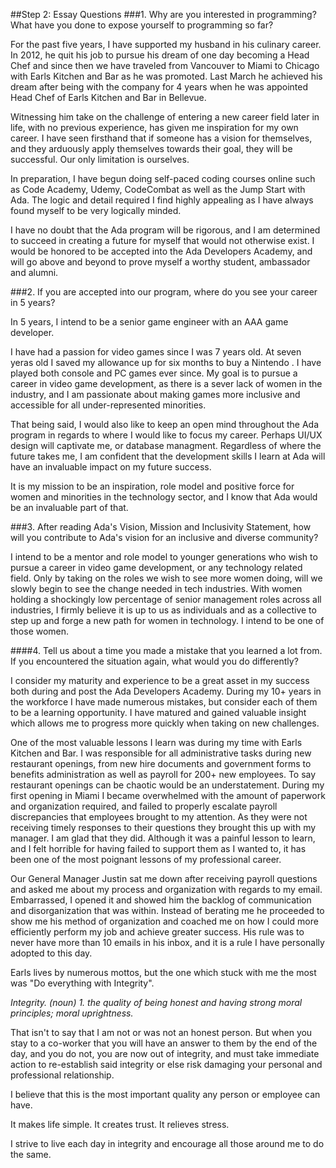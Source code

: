 ##Step 2: Essay Questions
###1. Why are you interested in programming? What have you done to expose yourself to programming so far?

For the past five years, I have supported my husband in his culinary career. In 2012, he quit his job to pursue his dream of one day becoming a Head Chef and since then we have traveled from Vancouver to Miami to Chicago with Earls Kitchen and Bar as he was promoted. Last March he achieved his dream after being with the company for 4 years when he was appointed Head Chef of Earls Kitchen and Bar in Bellevue.

Witnessing him take on the challenge of entering a new career field later in life, with no previous experience, has given me inspiration for my own career. I have seen firsthand that if someone has a vision for themselves, and they arduously apply themselves towards their goal, they will be successful. Our only limitation is ourselves.

In preparation, I have begun doing self-paced coding courses online such as Code Academy, Udemy, CodeCombat as well as the Jump Start with Ada. The logic and detail required I find highly appealing as I have always found myself to be very logically minded.

I have no doubt that the Ada program will be rigorous, and I am determined to succeed in creating a future for myself that would not otherwise exist. I would be honored to be accepted into the Ada Developers Academy, and will go above and beyond to prove myself a worthy student, ambassador and alumni.

###2. If you are accepted into our program, where do you see your career in 5 years?

In 5 years, I intend to be a senior game engineer with an AAA game developer.

I have had a passion for video games since I was 7 years old. At seven yeras old I saved my allowance up for six months to buy a Nintendo . I have played both console and PC games ever since. My goal is to pursue a career in video game development, as there is a sever lack of women in the industry, and I am passionate about making games more inclusive and accessible for all under-represented minorities.

That being said, I would also like to keep an open mind throughout the Ada program in regards to where I would like to focus my career. Perhaps UI/UX design will captivate me, or database managment. Regardless of where the future takes me, I am confident that the development skills I learn at Ada will have an invaluable impact on my future success.

It is my mission to be an inspiration, role model and positive force for women and minorities in the technology sector, and I know that Ada would be an invaluable part of that.


###3. After reading Ada's Vision, Mission and Inclusivity Statement, how will you contribute to Ada's vision for an inclusive and diverse community?

I intend to be a mentor and role model to younger generations who wish to pursue a career in video game development, or any technology related field. Only by taking on the roles we wish to see more women doing, will we slowly begin to see the change needed in tech industries. With women holding a shockingly low percentage of senior management roles across all industries, I firmly believe it is up to us as individuals and as a collective to step up and forge a new path for women in technology. I intend to be one of those women.

####4. Tell us about a time you made a mistake that you learned a lot from. If you encountered the situation again, what would you do differently?

I consider my maturity and experience to be a great asset in my success both during and post the Ada Developers Academy. During my 10+ years in the workforce I have made numerous mistakes, but consider each of them to be a learning opportunity. I have matured and gained valuable insight which allows me to progress more quickly when taking on new challenges.

One of the most valuable lessons I learn was during my time with Earls Kitchen and Bar. I was responsible for all administrative tasks during new restaurant openings, from new hire documents and government forms to benefits administration as well as payroll for 200+ new employees. To say restaurant openings can be chaotic would be an understatement. During my first opening in Miami I became overwhelmed with the amount of paperwork and organization required, and failed to properly escalate payroll discrepancies that employees brought to my attention. As they were not receiving timely responses to their questions they brought this up with my manager. I am glad that they did. Although it was a painful lesson to learn, and I felt horrible for having failed to support them as I wanted to, it has been one of the most poignant lessons of my professional career.

Our General Manager Justin sat me down after receiving payroll questions and asked me about my process and organization with regards to my email. Embarrassed, I opened it and showed him the backlog of communication and disorganization that was within. Instead of berating me he proceeded to show me his method of organization and coached me on how I could more efficiently perform my job and achieve greater success. His rule was to never have more than 10 emails in his inbox, and it is a rule I have personally adopted to this day.

Earls lives by numerous mottos, but the one which stuck with me the most was "Do everything with Integrity".

_Integrity. (noun) 1. the quality of being honest and having strong moral principles; moral uprightness._

That isn't to say that I am not or was not an honest person. But when you stay to a co-worker that you will have an answer to them by the end of the day, and you do not, you are now out of integrity, and must take immediate action to re-establish said integrity or else risk damaging your personal and professional relationship.

I believe that this is the most important quality any person or employee can have.

It makes life simple. It creates trust. It relieves stress.

I strive to live each day in integrity and encourage all those around me to do the same.
